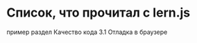 [//]: # (---)

[//]: # (sidebar: auto)

[//]: # (---)

# Cписок, что прочитал с lern.js

пример
раздел Качество кода 3.1 Отладка в браузере